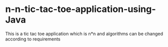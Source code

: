 # n-n-tic-tac-toe-application-using-Java
This is a tic tac toe application which is n*n and algorithms can be changed according to requirements
